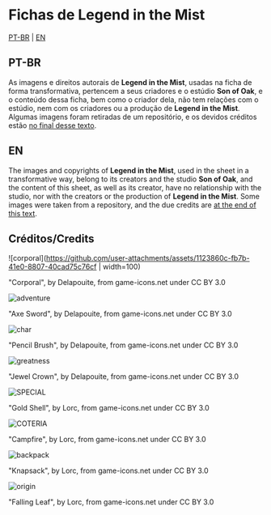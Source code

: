 # Fichas de Legend in the Mist
[PT-BR](https://github.com/VvDarkvV/Mist-Ficha/blob/main/README.md#pt-br) | [EN](https://github.com/VvDarkvV/Mist-Ficha/blob/main/README.md#en)
## PT-BR
As imagens e direitos autorais de **Legend in the Mist**, usadas na ficha de forma transformativa, pertencem a seus criadores e o estúdio **Son of Oak**, e o conteúdo dessa ficha, bem como o criador dela, não tem relações com o estúdio, nem com os criadores ou a produção de **Legend in the Mist**.
Algumas imagens foram retiradas de um repositório, e os devidos créditos estão [no final desse texto]().

## EN
The images and copyrights of **Legend in the Mist**, used in the sheet in a transformative way, belong to its creators and the studio **Son of Oak**, and the content of this sheet, as well as its creator, have no relationship with the studio, nor with the creators or the production of **Legend in the Mist**.
Some images were taken from a repository, and the due credits are [at the end of this text]().

## Créditos/Credits

![corporal](https://github.com/user-attachments/assets/1123860c-fb7b-41e0-8807-40cad75c76cf | width=100)

"Corporal", by Delapouite, from game-icons.net under CC BY 3.0

![adventure](https://github.com/user-attachments/assets/444361ca-e28d-4f13-ab08-b69bc1e1657c)

"Axe Sword", by Delapouite, from game-icons.net under CC BY 3.0

![char](https://github.com/user-attachments/assets/9a471cb7-b5c5-49de-8c06-da56d2399400)

"Pencil Brush", by Delapouite, from game-icons.net under CC BY 3.0

![greatness](https://github.com/user-attachments/assets/13e41215-1e0f-426e-8eab-0b4605ded6ca)

"Jewel Crown", by Delapouite, from game-icons.net under CC BY 3.0

![SPECIAL](https://github.com/user-attachments/assets/037fe339-1853-4c64-8ee0-9df9aff2a24d)

"Gold Shell", by Lorc, from game-icons.net under CC BY 3.0

![COTERIA](https://github.com/user-attachments/assets/87f3e2f3-53ba-4a83-85df-f2763ed2b831)

"Campfire", by Lorc, from game-icons.net under CC BY 3.0

![backpack](https://github.com/user-attachments/assets/bb19cebc-031f-4682-ac34-ab471e4b3b2e)

"Knapsack", by Lorc, from game-icons.net under CC BY 3.0

![origin](https://github.com/user-attachments/assets/dfff2a43-9aac-4d36-ad49-4905bae89133)

"Falling Leaf", by Lorc, from game-icons.net under CC BY 3.0
